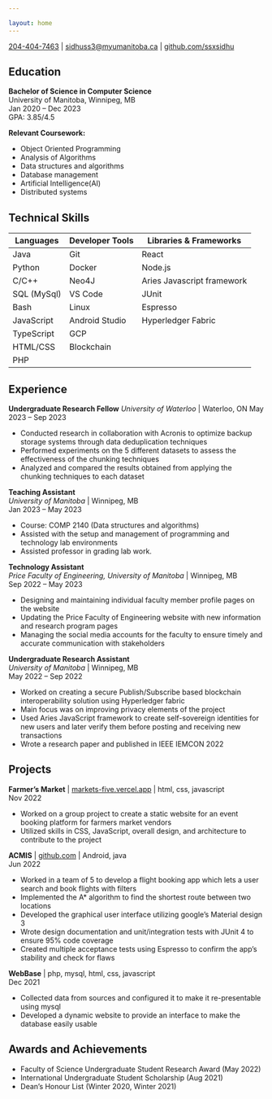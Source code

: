 ```yaml
---

layout: home
---
```

[204-404-7463](tel:2044047463) | [sidhuss3@myumanitoba.ca](mailto:sidhuss3@myumanitoba.ca) | [github.com/ssxsidhu](https://github.com/ssxsidhu)

## Education
**Bachelor of Science in Computer Science**  
University of Manitoba, Winnipeg, MB  
Jan 2020 – Dec 2023  
GPA: 3.85/4.5

**Relevant Coursework:**  
- Object Oriented Programming
- Analysis of Algorithms
- Data structures and algorithms
- Database management
- Artificial Intelligence(AI)
- Distributed systems
  
## Technical Skills


| Languages       | Developer Tools | Libraries & Frameworks     |
| --------------- | -------------- | --------------------------- |
| Java            | Git            | React                       |
| Python          | Docker         | Node.js                     |
| C/C++           | Neo4J          | Aries Javascript framework  |
| SQL (MySql)     | VS Code        | JUnit                       |
| Bash            | Linux          | Espresso                    |
| JavaScript      | Android Studio | Hyperledger Fabric          |
| TypeScript      | GCP            |                             |
| HTML/CSS        | Blockchain     |                             |
| PHP             |                |                             |


## Experience

**Undergraduate Research Fellow** 
*University of Waterloo* | Waterloo, ON
 May 2023 – Sep 2023
- Conducted research in collaboration with Acronis to optimize backup storage systems through data
deduplication techniques
- Performed experiments on the 5 different datasets to assess the effectiveness of the chunking techniques
- Analyzed and compared the results obtained from applying the chunking techniques to each dataset

**Teaching Assistant**  
*University of Manitoba* | Winnipeg, MB  
Jan 2023 – May 2023
- Course: COMP 2140 (Data structures and algorithms)
- Assisted with the setup and management of programming and technology lab environments
- Assisted professor in grading lab work.

**Technology Assistant**   
*Price Faculty of Engineering, University of Manitoba* | Winnipeg, MB  
Sep 2022 – May 2023
- Designing and maintaining individual faculty member profile pages on the website
- Updating the Price Faculty of Engineering website with new information and research program pages
- Managing the social media accounts for the faculty to ensure timely and accurate communication with stakeholders

**Undergraduate Research Assistant**  
*University of Manitoba* | Winnipeg, MB  
May 2022 – Sep 2022 
- Worked on creating a secure Publish/Subscribe based blockchain interoperability solution using Hyperledger fabric
- Main focus was on improving privacy elements of the project
- Used Aries JavaScript framework to create self-sovereign identities for new users and later verify them before posting and receiving new transactions
- Wrote a research paper and published in IEEE IEMCON 2022

## Projects

**Farmer’s Market** | [markets-five.vercel.app](https://markets-five.vercel.app/) | html, css, javascript  
Nov 2022  
- Worked on a group project to create a static website for an event booking platform for farmers market vendors
- Utilized skills in CSS, JavaScript, overall design, and architecture to contribute to the project

**ACMIS** | [github.com](https://github.com/ssxsidhu/ACMIS) | Android, java   
Jun 2022  
- Worked in a team of 5 to develop a flight booking app which lets a user search and book flights with filters
- Implemented the A* algorithm to find the shortest route between two locations
- Developed the graphical user interface utilizing google’s Material design 3
- Wrote design documentation and unit/integration tests with JUnit 4 to ensure 95% code coverage
- Created multiple acceptance tests using Espresso to confirm the app’s stability and check for flaws

**WebBase** | php, mysql, html, css, javascript   
Dec 2021  
- Collected data from sources and configured it to make it re-presentable using mysql
- Developed a dynamic website to provide an interface to make the database easily usable

## Awards and Achievements
- Faculty of Science Undergraduate Student Research Award (May 2022)
- International Undergraduate Student Scholarship (Aug 2021)
- Dean’s Honour List (Winter 2020, Winter 2021)
